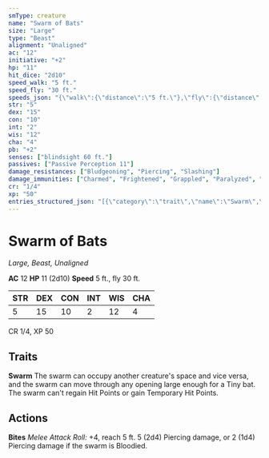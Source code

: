 ```yaml
---
smType: creature
name: "Swarm of Bats"
size: "Large"
type: "Beast"
alignment: "Unaligned"
ac: "12"
initiative: "+2"
hp: "11"
hit_dice: "2d10"
speed_walk: "5 ft."
speed_fly: "30 ft."
speeds_json: "{\"walk\":{\"distance\":\"5 ft.\"},\"fly\":{\"distance\":\"30 ft.\"}}"
str: "5"
dex: "15"
con: "10"
int: "2"
wis: "12"
cha: "4"
pb: "+2"
senses: ["blindsight 60 ft."]
passives: ["Passive Perception 11"]
damage_resistances: ["Bludgeoning", "Piercing", "Slashing"]
damage_immunities: ["Charmed", "Frightened", "Grappled", "Paralyzed", "Petrified", "Prone", "Restrained", "Stunned"]
cr: "1/4"
xp: "50"
entries_structured_json: "[{\"category\":\"trait\",\"name\":\"Swarm\",\"text\":\"The swarm can occupy another creature's space and vice versa, and the swarm can move through any opening large enough for a Tiny bat. The swarm can't regain Hit Points or gain Temporary Hit Points.\"},{\"category\":\"action\",\"name\":\"Bites\",\"text\":\"*Melee Attack Roll:* +4, reach 5 ft. 5 (2d4) Piercing damage, or 2 (1d4) Piercing damage if the swarm is Bloodied.\",\"kind\":\"Melee Attack Roll\",\"to_hit\":\"+4\",\"range\":\"5 ft\",\"damage\":\"5 (2d4) Piercing\"}]"
---
```


# Swarm of Bats
*Large, Beast, Unaligned*

**AC** 12
**HP** 11 (2d10)
**Speed** 5 ft., fly 30 ft.

| STR | DEX | CON | INT | WIS | CHA |
| --- | --- | --- | --- | --- | --- |
| 5 | 15 | 10 | 2 | 12 | 4 |

CR 1/4, XP 50

## Traits

**Swarm**
The swarm can occupy another creature's space and vice versa, and the swarm can move through any opening large enough for a Tiny bat. The swarm can't regain Hit Points or gain Temporary Hit Points.

## Actions

**Bites**
*Melee Attack Roll:* +4, reach 5 ft. 5 (2d4) Piercing damage, or 2 (1d4) Piercing damage if the swarm is Bloodied.
